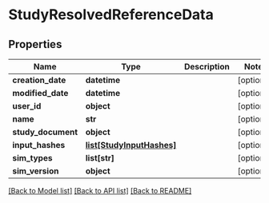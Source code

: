# StudyResolvedReferenceData

## Properties
Name | Type | Description | Notes
------------ | ------------- | ------------- | -------------
**creation_date** | **datetime** |  | [optional] 
**modified_date** | **datetime** |  | [optional] 
**user_id** | **object** |  | [optional] 
**name** | **str** |  | [optional] 
**study_document** | **object** |  | [optional] 
**input_hashes** | [**list[StudyInputHashes]**](StudyInputHashes.md) |  | [optional] 
**sim_types** | **list[str]** |  | [optional] 
**sim_version** | **object** |  | [optional] 

[[Back to Model list]](../README.md#documentation-for-models) [[Back to API list]](../README.md#documentation-for-api-endpoints) [[Back to README]](../README.md)


